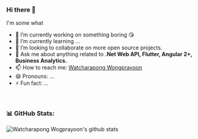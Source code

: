 ### Hi there 👋

<!--
**Wongprayoon/Wongprayoon** is a ✨ _special_ ✨ repository because its `README.md` (this file) appears on your GitHub profile.
-->

I'm some what
- 🔭 I’m currently working on something boring 😘
- 🌱 I’m currently learning ...
- 👯 I’m looking to collaborate on more open source projects.
- 💬 Ask me about anything related to <b>.Net Web API, Flutter, Angular 2+, Business Analytics.</b>
- 📫 How to reach me: [Watcharapong Wongprayoon](mailto:wongprayoon.w@gmail.com)
- 😄 Pronouns: ...
- ⚡ Fun fact: ...

<!--
### Connect with me:

[<img align="left" alt="Watcharapong-Vongprayoon | LinkedIn" width="22px" src="https://cdn.jsdelivr.net/npm/simple-icons@v3/icons/linkedin.svg" />][linkedin]
[<img align="left" alt="Wongprayoon | GitHub" width="22px" src="https://cdn.jsdelivr.net/npm/simple-icons@v3/icons/github.svg" />][github]

<br />

### Languages and Tools:
<img align="left" alt="Android" width="26px" src="https://raw.githubusercontent.com/github/explore/80688e429a7d4ef2fca1e82350fe8e3517d3494d/topics/android/android.png" />
<img align="left" alt="Git" width="26px" src="https://raw.githubusercontent.com/github/explore/80688e429a7d4ef2fca1e82350fe8e3517d3494d/topics/git/git.png" />
<img align="left" alt="GitHub" width="26px" src="https://raw.githubusercontent.com/github/explore/78df643247d429f6cc873026c0622819ad797942/topics/github/github.png" />
<img align="left" alt="Terminal" width="26px" src="https://raw.githubusercontent.com/github/explore/80688e429a7d4ef2fca1e82350fe8e3517d3494d/topics/terminal/terminal.png" />
<img align="left" alt="Node.js" width="26px" src="https://raw.githubusercontent.com/github/explore/80688e429a7d4ef2fca1e82350fe8e3517d3494d/topics/nodejs/nodejs.png" />
<img align="left" alt="XCode" width="26px" src="https://raw.githubusercontent.com/github/explore/80688e429a7d4ef2fca1e82350fe8e3517d3494d/topics/xcode/xcode.png" />
<img align="left" alt="Visual Studio Code" width="26px" src="https://raw.githubusercontent.com/github/explore/80688e429a7d4ef2fca1e82350fe8e3517d3494d/topics/visual-studio-code/visual-studio-code.png" />
<img align="left" alt="AWS" width="26px" src="https://raw.githubusercontent.com/github/explore/80688e429a7d4ef2fca1e82350fe8e3517d3494d/topics/aws/aws.png" />

<br />
-->
<br />

### 📊 GitHub Stats:
![Watcharapong Wogprayoon's github stats](https://github-readme-stats.vercel.app/api?username=wongprayoon&show_icons=true&theme=dracula&count_private=true&include_all_commits=true&hide=contribs,issues,stars)
